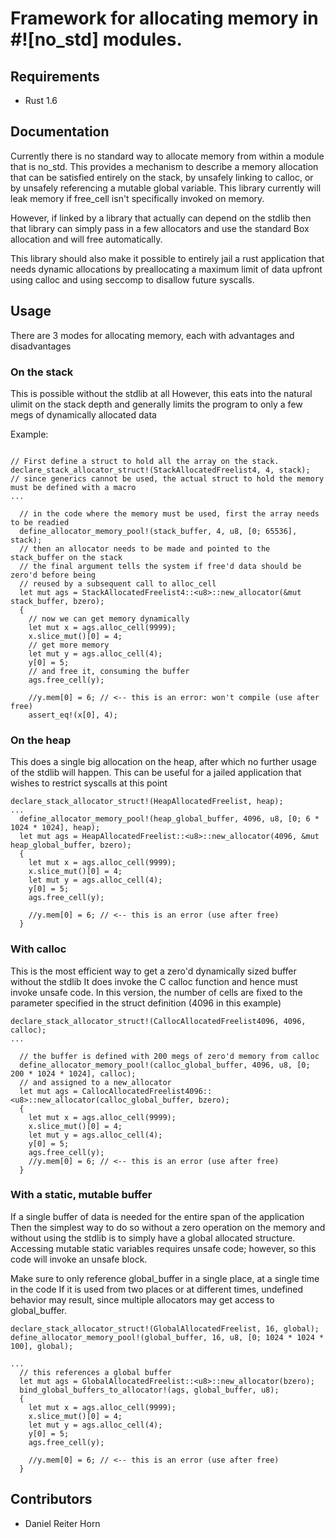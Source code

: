 # Framework for allocating memory in #![no_std] modules.

## Requirements
 * Rust 1.6

## Documentation
Currently there is no standard way to allocate memory from within a module that is no_std.
This provides a mechanism to describe a memory allocation that can be satisfied entirely on
the stack, by unsafely linking to calloc, or by unsafely referencing a mutable global variable.
This library currently will leak memory if free_cell isn't specifically invoked on memory.

However, if linked by a library that actually can depend on the stdlib then that library
can simply pass in a few allocators and use the standard Box allocation and will free automatically.

This library should also make it possible to entirely jail a rust application that needs dynamic
allocations by preallocating a maximum limit of data upfront using calloc and
using seccomp to disallow future syscalls.

## Usage

There are 3 modes for allocating memory, each with advantages and disadvantages

### On the stack
This is possible without the stdlib at all
However, this eats into the natural ulimit on the stack depth and generally
limits the program to only a few megs of dynamically allocated data

Example:

```

// First define a struct to hold all the array on the stack.
declare_stack_allocator_struct!(StackAllocatedFreelist4, 4, stack);
// since generics cannot be used, the actual struct to hold the memory must be defined with a macro
...

  // in the code where the memory must be used, first the array needs to be readied
  define_allocator_memory_pool!(stack_buffer, 4, u8, [0; 65536], stack);
  // then an allocator needs to be made and pointed to the stack_buffer on the stack
  // the final argument tells the system if free'd data should be zero'd before being
  // reused by a subsequent call to alloc_cell
  let mut ags = StackAllocatedFreelist4::<u8>::new_allocator(&mut stack_buffer, bzero);
  {
    // now we can get memory dynamically
    let mut x = ags.alloc_cell(9999);
    x.slice_mut()[0] = 4;
    // get more memory
    let mut y = ags.alloc_cell(4);
    y[0] = 5;
    // and free it, consuming the buffer
    ags.free_cell(y);

    //y.mem[0] = 6; // <-- this is an error: won't compile (use after free)
    assert_eq!(x[0], 4);
```

### On the heap
This does a single big allocation on the heap, after which no further usage of the stdlib
will happen. This can be useful for a jailed application that wishes to restrict syscalls
at this point

```
declare_stack_allocator_struct!(HeapAllocatedFreelist, heap);
...
  define_allocator_memory_pool!(heap_global_buffer, 4096, u8, [0; 6 * 1024 * 1024], heap);
  let mut ags = HeapAllocatedFreelist::<u8>::new_allocator(4096, &mut heap_global_buffer, bzero);
  {
    let mut x = ags.alloc_cell(9999);
    x.slice_mut()[0] = 4;
    let mut y = ags.alloc_cell(4);
    y[0] = 5;
    ags.free_cell(y);

    //y.mem[0] = 6; // <-- this is an error (use after free)
  }
```

### With calloc
This is the most efficient way to get a zero'd dynamically sized buffer without the stdlib
It does invoke the C calloc function and hence must invoke unsafe code.
In this version, the number of cells are fixed to the parameter specified in the struct definition
(4096 in this example)

```
declare_stack_allocator_struct!(CallocAllocatedFreelist4096, 4096, calloc);
...

  // the buffer is defined with 200 megs of zero'd memory from calloc
  define_allocator_memory_pool!(calloc_global_buffer, 4096, u8, [0; 200 * 1024 * 1024], calloc);
  // and assigned to a new_allocator
  let mut ags = CallocAllocatedFreelist4096::<u8>::new_allocator(calloc_global_buffer, bzero);
  {
    let mut x = ags.alloc_cell(9999);
    x.slice_mut()[0] = 4;
    let mut y = ags.alloc_cell(4);
    y[0] = 5;
    ags.free_cell(y);
    //y.mem[0] = 6; // <-- this is an error (use after free)
  }
```

### With a static, mutable buffer
If a single buffer of data is needed for the entire span of the application
Then the simplest way to do so without a zero operation on
the memory and without using the stdlib is to simply have a global allocated
structure. Accessing mutable static variables requires unsafe code; however,
so this code will invoke an unsafe block.


Make sure to only reference global_buffer in a single place, at a single time in the code
If it is used from two places or at different times, undefined behavior may result,
since multiple allocators may get access to global_buffer.


```
declare_stack_allocator_struct!(GlobalAllocatedFreelist, 16, global);
define_allocator_memory_pool!(global_buffer, 16, u8, [0; 1024 * 1024 * 100], global);

...
  // this references a global buffer
  let mut ags = GlobalAllocatedFreelist::<u8>::new_allocator(bzero);
  bind_global_buffers_to_allocator!(ags, global_buffer, u8);
  {
    let mut x = ags.alloc_cell(9999);
    x.slice_mut()[0] = 4;
    let mut y = ags.alloc_cell(4);
    y[0] = 5;
    ags.free_cell(y);

    //y.mem[0] = 6; // <-- this is an error (use after free)
  }
```


## Contributors
- Daniel Reiter Horn
